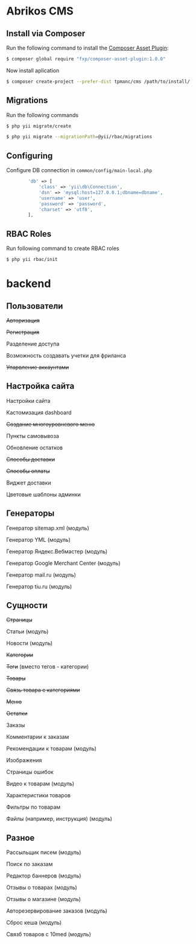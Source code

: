 # Abrikos CMS

## Install via Composer

Run the following command to install the [Composer Asset Plugin](https://github.com/francoispluchino/composer-asset-plugin):

```bash
$ composer global require "fxp/composer-asset-plugin:1.0.0"
```

Now install aplication

```bash
$ composer create-project --prefer-dist tpmanc/cms /path/to/install/
```


## Migrations

Run the following commands

```bash
$ php yii migrate/create

$ php yii migrate --migrationPath=@yii/rbac/migrations
```


## Configuring

Configure DB connection in `common/config/main-local.php`

```php
        'db' => [
            'class' => 'yii\db\Connection',
            'dsn' => 'mysql:host=127.0.0.1;dbname=dbname',
            'username' => 'user',
            'password' => 'password',
            'charset' => 'utf8',
        ],
```


## RBAC Roles

Run following command to create RBAC roles

```bash
$ php yii rbac/init
```


# backend


## Пользователи

~~Авторизация~~

~~Регистрация~~

Разделение доступа

Возможность создавать учетки для фриланса

~~Упарвление аккаунтами~~





## Настройка сайта

Настройки сайта

Кастомизация dashboard

~~Создание многоуровневого меню~~

Пункты самовывоза

Обновление остатков

~~Способы доставки~~

~~Способы оплаты~~

Виджет доставки

Цветовые шаблоны админки





## Генераторы

Генератор sitemap.xml (модуль)

Генератор YML (модуль)

Генератор Яндекс.Вебмастер (модуль)

Генератор Google Merchant Center (модуль)

Генератор mail.ru (модуль)

Генератор tiu.ru (модуль)





## Сущности

~~Страницы~~

Статьи (модуль)

Новости (модуль)

~~Категории~~

~~Теги~~ (вместо тегов - категории)

~~Товары~~

~~Связь товара с категориями~~

~~Меню~~

~~Остатки~~

Заказы

Комментарии к заказам

Рекомендации к товарам (модуль)

Изображения

Страницы ошибок

Видео к товарам (модуль)

Характеристики товаров

Фильтры по товарам

Файлы (например, инструкция) (модуль)





## Разное

Рассыльщик писем (модуль)

Поиск по заказам

Редактор баннеров (модуль)

Отзывы о товарах (модуль)

Отзывы о магазине (модуль)

Авторезервирование заказов (модуль)

Сброс кеша (модуль)

Связб товаров с 10med (модуль)

